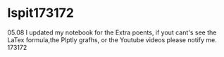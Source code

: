# Ispit173172
05.08
I updated my notebook for the Extra poents, if yout cant's see the LaTex formula,the Plptly grafhs, or the Youtube videos please notify me.
173172
